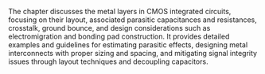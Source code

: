 The chapter discusses the metal layers in CMOS integrated circuits, focusing on their layout, associated parasitic capacitances and resistances, crosstalk, ground bounce, and design considerations such as electromigration and bonding pad construction. It provides detailed examples and guidelines for estimating parasitic effects, designing metal interconnects with proper sizing and spacing, and mitigating signal integrity issues through layout techniques and decoupling capacitors.

